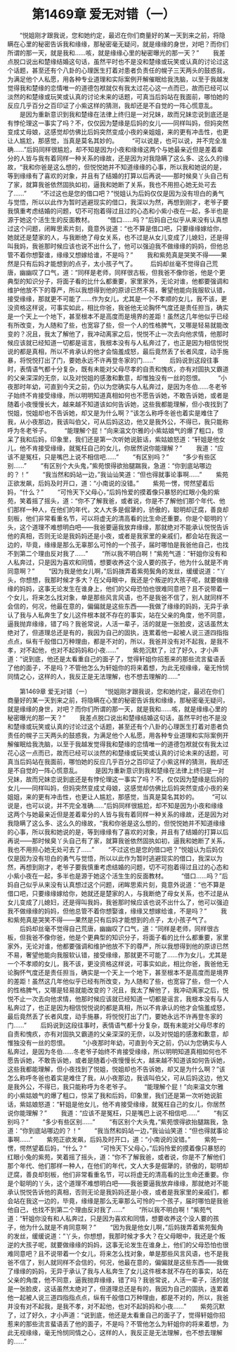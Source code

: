 # 　　第1469章 爱无对错（一）
　　“悦姐刚才跟我说，您和她约定，最迟在你们商量好的某一天到来之前，将隐瞒在心里的秘密告诉我和缘缘，那秘密毫无疑问，就是缘缘的身世，对吧？而你们所谓的那一天，就是我和……咳，就是缘缘心里的秘密曝光的那一天？”
　　我差点脱口说出和楚缘结婚这句话，虽然平时也不是没和楚缘或玩笑或认真的讨论过这个话题，甚至还有个八卦的心理医生打着对患者负责任的幌子三天两头的鼓惑我，为满足他个人私愿，用各种专业道理和实际案例开解催眠给我洗脑，以至于我越发觉得我和楚缘的恋情唯一的道德包袱就仅有我太过花心这一点而已，故而已经可以淡然的和楚缘或玩笑或认真的讨论未来的话题，可真当后妈站在我面前，哪怕她的反应几乎百分之百印证了小紫这样的猜测，我却还是不自觉的一阵心慌意乱。
　　是因为重新意识到我和楚缘在法律上终归是一对兄妹，故而兄妹恋说到底还是有悖伦理这一事实了吗？不，仅仅因为楚缘是后妈的女儿——同样叫妈，但妈突然变成丈母娘，这感觉却仿佛比后妈突然变成小夜的亲姐姐，来的更有冲击性，也更让人尴尬，那感觉，当真是莫名其妙的。
　　“可以说是，也可以说，并不完全准确……”后妈同样很尴尬，却不知是因为小夜和缘缘这两个与她最亲近但是差着辈分的人皆与我有着同样一种关系的缘故，还是因为对我隐瞒了这么多、这么久的缘故，“我和你爸是这么想的，但悦悦她并不知道缘缘的心事，所以我和她说的是，等到缘缘有了喜欢的对象，并且有了结婚的打算以后再说——那时候臭丫头自己有了家，就算我爸依然固执如初，逼我和她断了关系，我也不用担心她无处可去了……”
　　“不过这也是您的借口吧？”悦姐认为后妈仅仅是因为没有坦白的勇气与觉悟，所以以此作为暂时逃避现实的借口，我深以为然，再想到刚才，老爷子要我慎重考虑结婚的问题，切不可抱着得过且过的心态和小紫小夜在一起，多半也是源于她这个活生生的反面教材。
　　“借口……吗？”后妈自己似乎从来没有认真想过这个问题，闭眸思索片刻，竟意外说道：“也不算是借口吧，只要缘缘嫁给你，她就还是楚家的人，与我断绝了母女关系，也不过是从女儿变成了儿媳妇，还是得叫我妈，我爸那时候应该也说不出什么了，他可以强迫我不做缘缘的妈妈，但他总管不着你想娶谁，缘缘又想嫁给谁，不是吗？”
　　我和紫苑真是哭笑不得——果然是只有后妈才能想到的点子，太小孩子气了。
　　后妈却丝毫不觉得自己荒唐，幽幽叹了口气，道：“同样是老师，同样很古板，但我爸不像你爸，他是个更典型的知识分子，将面子看的比什么都重要，家里家外，无论对谁，他都要强调和维护他放不下的尊严，所以我想得到他的原谅已然不易，奢望他能向我服软认错，接受缘缘，那就更不可能了……作为女儿，尤其是一个不孝顺的女儿，我不该，更没资格这样说，可事实如此，相比你爸，我爸他无论胸怀气度还是责任担当，确实是一个天上一个地下，甚至根本不是高度而是境界的差距！虽然这几年他似乎已经有所改变，为人随和了些，也宽容了些，但一个人的性格脾气，又哪是轻易就能改变的？况且，我太了解他了，我冲动离家之后，悦悦不止一次去向他求情，他那时候应该就已经知道一切都是谣言，我根本没有与人私奔过了，也正是因为相信悦悦说的都是真相，所以不肯承认的他才会恼羞成怒，最后竟然丢了长者风度，动手施暴，将悦悦打出了门，要她永远不许再登冬家的门……”
　　后妈说到这段往事时，表情语气都十分复杂，既有未能对父母尽孝的自责和愧疚，亦有对固执又霸道的父亲深深的无奈，以及对悦姐的感激和歉意，却惟独没有一丝的怨恨。
　　“小夜那时年幼，可直到今天之前，仍以为您确实与人私奔过，是因为冬伯……冬老爷子始终不肯接受缘缘，所以明明知道真相如何也不愿告诉她，不敢告诉她，或者是随着小夜慢慢长大，越来越不知道该如何告诉她，这些我都能理解，但小夜找到了悦姐，悦姐却也不告诉她，却又是为什么啊？”该怎么称呼冬爸也着实是难住了我，从小夜那边，我该叫伯父，可从后妈这边，他又是我外公，不得已，我只能称呼为冬老爷子。
　　“能理解个屁！”向来温文尔雅的小紫姑娘气的爆了粗口，惊呆了我和后妈，印象里，我们还是第一次听她说脏话，紫姑娘怒道：“轩姐是他女儿，他不肯接受缘缘，就冤枉自己的女儿，你居然说你能理解？”
　　我道：“应该不是冤枉，只是嘴巴上说不相信吧……”
　　“有区别吗？”
　　“多少有些区别……”
　　“有区别个大头鬼，”紫苑恨得欲抬腿踹我，急道：“你到底站哪边的？！”
　　“我当然和妈站一边，”我讪讪笑道：“但也得就事论事啊……”
　　紫苑正欲发飙，后妈及时开口，道：“小南说的没错。”
　　紫苑一愣，愕然望着后妈，“什么？”
　　“可怜天下父母心，”后妈怜爱的摸着像只暴怒的红眼小兔的紫苑，笑着摇了摇头，道：“你不了解我爸，或者说，你是不了解他们那个年代、他们那样一种人，在他们的年代，文人大多是倔犟的，骄傲的，聪明却迂腐，善良却刻板，他们非常看重名节，可以将虚无的清高看的比生命还重要。你是个聪明的丫头，这个道理不难想明白吧——我爸要逼我放弃缘缘，那就绝对不能承认悦悦告诉他的真相，否则无论是我妈妈还是小夜，或者是我家里的亲戚们，都会站在我这一边的，毕竟，缘缘是那么无辜那么可怜的一个孩子，届时哪怕是我爸他自己，也找不到第二个理由反对我了……”
　　“所以我不明白啊！”紫苑气道：“轩姐你没有和人私奔过，只是因为喜欢和同情，想要收养这个没人要的孩子，他为什么就是不肯同意啊？”
　　“因为我是他女儿啊，”后妈拨弄着紫苑鬓角的发丝，缓缓说道：“丫头，你想想，我那时候才多大？在父母眼中，我还是个叛逆的大孩子呢，就要做缘缘的妈妈，这事无论发生在谁身上，他们的父母恐怕也很难同意吧？且不说带着一个女儿，将来怎么找对象，单是那些风言风语，也不是我爸不信了，别人就同样不会信的，何况，他最在意的，偏偏就是这些东西——我做了缘缘的妈妈，无异于承认了我与人私奔生了女儿这件根本就不存在的事实，站在父亲的角度，他不同意，逼我抛弃缘缘，错了吗？我爸常说，人活一辈子，活的就是一张脸皮，这话虽然太绝对了，但道理总还是有的，我因为自己的固执，连累着他一起被人说三道四指指点点，纵有千般借口万种理由，都是不对的，所以，我爸并没有对不起我，是我不孝，对不起他，也对不起妈妈和小夜……”
　　紫苑沉默了，过了好久，才小声道：“说到底，他还是太看重自己的面子了，觉得轩姐你招惹来的那些流言蜚语丢了他的面子，不是吗？不管他怎么为轩姐你的将来着想，为此无视缘缘，毫无怜悯同情之心，这样的人，我反正是无法理解，也不想去理解的……”

　　第1469章 爱无对错（一）
　　“悦姐刚才跟我说，您和她约定，最迟在你们商量好的某一天到来之前，将隐瞒在心里的秘密告诉我和缘缘，那秘密毫无疑问，就是缘缘的身世，对吧？而你们所谓的那一天，就是我和……咳，就是缘缘心里的秘密曝光的那一天？”
　　我差点脱口说出和楚缘结婚这句话，虽然平时也不是没和楚缘或玩笑或认真的讨论过这个话题，甚至还有个八卦的心理医生打着对患者负责任的幌子三天两头的鼓惑我，为满足他个人私愿，用各种专业道理和实际案例开解催眠给我洗脑，以至于我越发觉得我和楚缘的恋情唯一的道德包袱就仅有我太过花心这一点而已，故而已经可以淡然的和楚缘或玩笑或认真的讨论未来的话题，可真当后妈站在我面前，哪怕她的反应几乎百分之百印证了小紫这样的猜测，我却还是不自觉的一阵心慌意乱。
　　是因为重新意识到我和楚缘在法律上终归是一对兄妹，故而兄妹恋说到底还是有悖伦理这一事实了吗？不，仅仅因为楚缘是后妈的女儿——同样叫妈，但妈突然变成丈母娘，这感觉却仿佛比后妈突然变成小夜的亲姐姐，来的更有冲击性，也更让人尴尬，那感觉，当真是莫名其妙的。
　　“可以说是，也可以说，并不完全准确……”后妈同样很尴尬，却不知是因为小夜和缘缘这两个与她最亲近但是差着辈分的人皆与我有着同样一种关系的缘故，还是因为对我隐瞒了这么多、这么久的缘故，“我和你爸是这么想的，但悦悦她并不知道缘缘的心事，所以我和她说的是，等到缘缘有了喜欢的对象，并且有了结婚的打算以后再说——那时候臭丫头自己有了家，就算我爸依然固执如初，逼我和她断了关系，我也不用担心她无处可去了……”
　　“不过这也是您的借口吧？”悦姐认为后妈仅仅是因为没有坦白的勇气与觉悟，所以以此作为暂时逃避现实的借口，我深以为然，再想到刚才，老爷子要我慎重考虑结婚的问题，切不可抱着得过且过的心态和小紫小夜在一起，多半也是源于她这个活生生的反面教材。
　　“借口……吗？”后妈自己似乎从来没有认真想过这个问题，闭眸思索片刻，竟意外说道：“也不算是借口吧，只要缘缘嫁给你，她就还是楚家的人，与我断绝了母女关系，也不过是从女儿变成了儿媳妇，还是得叫我妈，我爸那时候应该也说不出什么了，他可以强迫我不做缘缘的妈妈，但他总管不着你想娶谁，缘缘又想嫁给谁，不是吗？”
　　我和紫苑真是哭笑不得——果然是只有后妈才能想到的点子，太小孩子气了。
　　后妈却丝毫不觉得自己荒唐，幽幽叹了口气，道：“同样是老师，同样很古板，但我爸不像你爸，他是个更典型的知识分子，将面子看的比什么都重要，家里家外，无论对谁，他都要强调和维护他放不下的尊严，所以我想得到他的原谅已然不易，奢望他能向我服软认错，接受缘缘，那就更不可能了……作为女儿，尤其是一个不孝顺的女儿，我不该，更没资格这样说，可事实如此，相比你爸，我爸他无论胸怀气度还是责任担当，确实是一个天上一个地下，甚至根本不是高度而是境界的差距！虽然这几年他似乎已经有所改变，为人随和了些，也宽容了些，但一个人的性格脾气，又哪是轻易就能改变的？况且，我太了解他了，我冲动离家之后，悦悦不止一次去向他求情，他那时候应该就已经知道一切都是谣言，我根本没有与人私奔过了，也正是因为相信悦悦说的都是真相，所以不肯承认的他才会恼羞成怒，最后竟然丢了长者风度，动手施暴，将悦悦打出了门，要她永远不许再登冬家的门……”
　　后妈说到这段往事时，表情语气都十分复杂，既有未能对父母尽孝的自责和愧疚，亦有对固执又霸道的父亲深深的无奈，以及对悦姐的感激和歉意，却惟独没有一丝的怨恨。
　　“小夜那时年幼，可直到今天之前，仍以为您确实与人私奔过，是因为冬伯……冬老爷子始终不肯接受缘缘，所以明明知道真相如何也不愿告诉她，不敢告诉她，或者是随着小夜慢慢长大，越来越不知道该如何告诉她，这些我都能理解，但小夜找到了悦姐，悦姐却也不告诉她，却又是为什么啊？”该怎么称呼冬爸也着实是难住了我，从小夜那边，我该叫伯父，可从后妈这边，他又是我外公，不得已，我只能称呼为冬老爷子。
　　“能理解个屁！”向来温文尔雅的小紫姑娘气的爆了粗口，惊呆了我和后妈，印象里，我们还是第一次听她说脏话，紫姑娘怒道：“轩姐是他女儿，他不肯接受缘缘，就冤枉自己的女儿，你居然说你能理解？”
　　我道：“应该不是冤枉，只是嘴巴上说不相信吧……”
　　“有区别吗？”
　　“多少有些区别……”
　　“有区别个大头鬼，”紫苑恨得欲抬腿踹我，急道：“你到底站哪边的？！”
　　“我当然和妈站一边，”我讪讪笑道：“但也得就事论事啊……”
　　紫苑正欲发飙，后妈及时开口，道：“小南说的没错。”
　　紫苑一愣，愕然望着后妈，“什么？”
　　“可怜天下父母心，”后妈怜爱的摸着像只暴怒的红眼小兔的紫苑，笑着摇了摇头，道：“你不了解我爸，或者说，你是不了解他们那个年代、他们那样一种人，在他们的年代，文人大多是倔犟的，骄傲的，聪明却迂腐，善良却刻板，他们非常看重名节，可以将虚无的清高看的比生命还重要。你是个聪明的丫头，这个道理不难想明白吧——我爸要逼我放弃缘缘，那就绝对不能承认悦悦告诉他的真相，否则无论是我妈妈还是小夜，或者是我家里的亲戚们，都会站在我这一边的，毕竟，缘缘是那么无辜那么可怜的一个孩子，届时哪怕是我爸他自己，也找不到第二个理由反对我了……”
　　“所以我不明白啊！”紫苑气道：“轩姐你没有和人私奔过，只是因为喜欢和同情，想要收养这个没人要的孩子，他为什么就是不肯同意啊？”
　　“因为我是他女儿啊，”后妈拨弄着紫苑鬓角的发丝，缓缓说道：“丫头，你想想，我那时候才多大？在父母眼中，我还是个叛逆的大孩子呢，就要做缘缘的妈妈，这事无论发生在谁身上，他们的父母恐怕也很难同意吧？且不说带着一个女儿，将来怎么找对象，单是那些风言风语，也不是我爸不信了，别人就同样不会信的，何况，他最在意的，偏偏就是这些东西——我做了缘缘的妈妈，无异于承认了我与人私奔生了女儿这件根本就不存在的事实，站在父亲的角度，他不同意，逼我抛弃缘缘，错了吗？我爸常说，人活一辈子，活的就是一张脸皮，这话虽然太绝对了，但道理总还是有的，我因为自己的固执，连累着他一起被人说三道四指指点点，纵有千般借口万种理由，都是不对的，所以，我爸并没有对不起我，是我不孝，对不起他，也对不起妈妈和小夜……”
　　紫苑沉默了，过了好久，才小声道：“说到底，他还是太看重自己的面子了，觉得轩姐你招惹来的那些流言蜚语丢了他的面子，不是吗？不管他怎么为轩姐你的将来着想，为此无视缘缘，毫无怜悯同情之心，这样的人，我反正是无法理解，也不想去理解的……”
